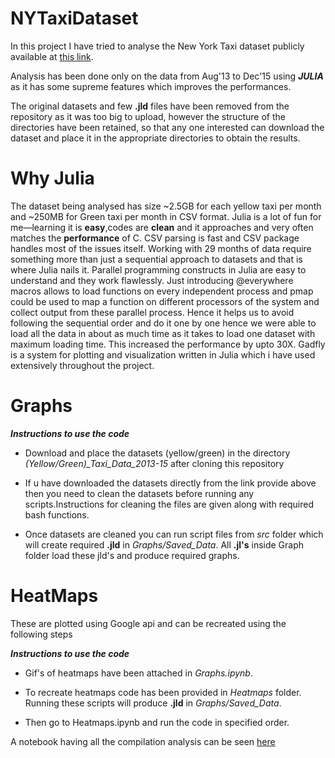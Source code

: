 # NYTaxiDataset

In this project I have tried to analyse the New York Taxi dataset publicly available at [this link](http://www.nyc.gov/html/tlc/html/about/trip_record_data.shtml).

Analysis has been done only on the data from Aug'13 to Dec'15 using ***JULIA*** as it has some supreme features which improves the performances.

The original datasets and few **.jld** files have been removed from the repository as it was too big to upload, however the structure
of the directories have been retained, so that any one interested can download the dataset and place it in the appropriate
directories to obtain the results.

# Why Julia

The dataset being analysed has size ~2.5GB for each yellow taxi per month and ~250MB for Green taxi per month in CSV format. Julia is a lot of fun for me—learning it is **easy**,codes are **clean** and it approaches and very often matches the **performance** of C. CSV parsing is fast and CSV package handles most of the issues itself. Working with 29 months of data require something more than just a sequential approach to datasets and that is where Julia nails it. Parallel programming constructs in Julia are easy to understand and they work flawlessly. Just  introducing @everywhere macros allows to load functions on every independent process and pmap could be used to map a function on different processors of the system and collect output from these parallel process. Hence it helps us to avoid following the sequential order and do it one by one hence we were able to load all the data in about as much time as it takes to load one dataset with maximum loading time. This increased the performance by upto 30X. Gadfly is a system for plotting and visualization written in Julia which i have used extensively throughout the project.


# Graphs

***Instructions to use the code***

* Download and place the datasets (yellow/green) in the directory *(Yellow/Green)_Taxi_Data_2013-15* after cloning this repository

* If u have downloaded the datasets directly from the link provide above then you need to clean the datasets before running any scripts.Instructions for cleaning the files are given along with required bash functions.

* Once datasets are cleaned you can run script files from *src* folder which will create required **.jld** in *Graphs/Saved_Data*. All **.jl's** inside Graph folder load these jld's and produce required graphs.


# HeatMaps

These are plotted using Google api and can be recreated using the following steps

***Instructions to use the code***

* Gif's of heatmaps have been attached in *Graphs.ipynb*.

* To recreate heatmaps code has been provided in *Heatmaps* folder. Running these scripts will produce **.jld** in *Graphs/Saved_Data*.

* Then go to Heatmaps.ipynb and run the code in specified order.


A notebook having all the compilation analysis can be seen [here](http://nbviewer.jupyter.org/github/udion/NYTaxiDataset/blob/master/Graphs.ipynb)
